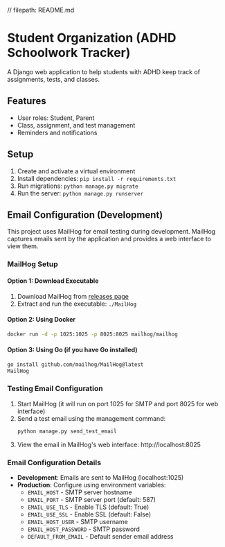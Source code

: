 // filepath: README.md
# Student Organization (ADHD Schoolwork Tracker)

A Django web application to help students with ADHD keep track of assignments, tests, and classes.  
## Features
- User roles: Student, Parent
- Class, assignment, and test management
- Reminders and notifications

## Setup
1. Create and activate a virtual environment
2. Install dependencies: `pip install -r requirements.txt`
3. Run migrations: `python manage.py migrate`
4. Run the server: `python manage.py runserver`

## Email Configuration (Development)

This project uses MailHog for email testing during development. MailHog captures emails sent by the application and provides a web interface to view them.

### MailHog Setup

#### Option 1: Download Executable
1. Download MailHog from [releases page](https://github.com/mailhog/MailHog/releases)
2. Extract and run the executable: `./MailHog`

#### Option 2: Using Docker
```bash
docker run -d -p 1025:1025 -p 8025:8025 mailhog/mailhog
```

#### Option 3: Using Go (if you have Go installed)
```bash
go install github.com/mailhog/MailHog@latest
MailHog
```

### Testing Email Configuration

1. Start MailHog (it will run on port 1025 for SMTP and port 8025 for web interface)
2. Send a test email using the management command:
   ```bash
   python manage.py send_test_email
   ```
3. View the email in MailHog's web interface: http://localhost:8025

### Email Configuration Details

- **Development**: Emails are sent to MailHog (localhost:1025)
- **Production**: Configure using environment variables:
  - `EMAIL_HOST` - SMTP server hostname
  - `EMAIL_PORT` - SMTP server port (default: 587)
  - `EMAIL_USE_TLS` - Enable TLS (default: True)
  - `EMAIL_USE_SSL` - Enable SSL (default: False)
  - `EMAIL_HOST_USER` - SMTP username
  - `EMAIL_HOST_PASSWORD` - SMTP password
  - `DEFAULT_FROM_EMAIL` - Default sender email address